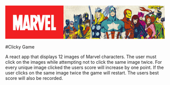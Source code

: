 
![Alt text](/public/images/marvel.jpg?raw=true "Title")

#Clicky Game

A react app that displays 12 images of Marvel characters. The user must click on the images while attempting not to click the same image twice. For every unique image clicked the users score will increase by one point. If the user clicks on the same image twice the game will restart. The users best score will also be recorded. 



